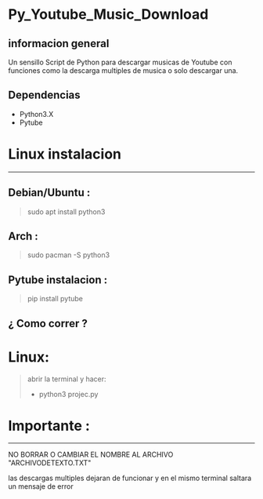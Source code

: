 # Py_Youtube_Music_Download

informacion general
-------------------
Un sensillo Script de Python para descargar musicas de Youtube
con funciones como la descarga multiples de musica o solo descargar una.

Dependencias
------------
- Python3.X
- Pytube

# Linux instalacion
-----------------

  ## Debian/Ubuntu :
  > sudo apt install python3

  ## Arch :
  > sudo pacman -S python3

  ## Pytube instalacion :

  > pip install pytube

¿ Como correr ?
----------------
# Linux:
  > abrir la terminal y hacer:
  > - python3 projec.py

# Importante :
--------------
NO BORRAR O CAMBIAR EL NOMBRE AL ARCHIVO "ARCHIVODETEXTO.TXT"

las descargas multiples dejaran de funcionar y en el mismo terminal saltara un mensaje de error

  
